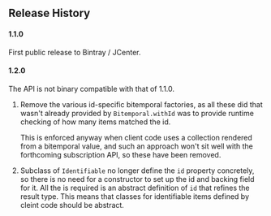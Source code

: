## Release History ##

#### 1.1.0 ####

First public release to Bintray / JCenter.

#### 1.2.0 ####

The API is not binary compatible with that of 1.1.0.

1. Remove the various id-specific bitemporal factories, as all these did that wasn't already provided by `Bitemporal.withId` was to provide runtime checking of how many items matched the id.

   This is enforced anyway when client code uses a collection rendered from a bitemporal value, and such an approach won't sit well with the forthcoming subscription API, so these have been removed.

1. Subclass of `Identifiable` no longer define the `id` property concretely, so there is no need for a constructor to set up the id and backing field for it. All the is required is an abstract definition of `id` that refines the result type. This means that classes for identifiable items defined by cleint code should be abstract.